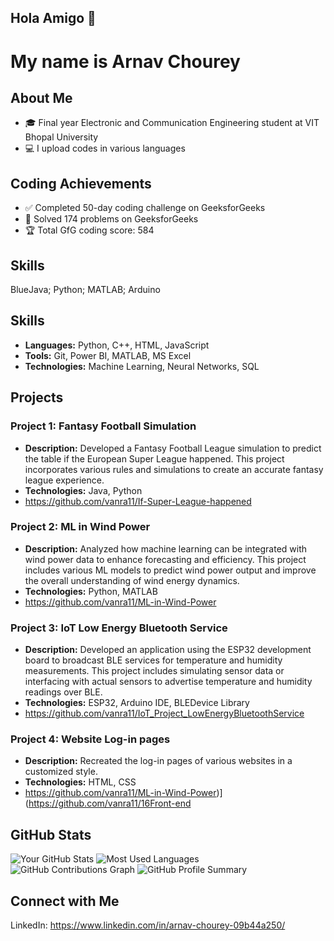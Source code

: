 ## Hola Amigo 👋

# My name is Arnav Chourey

## About Me
- 🎓 Final year Electronic and Communication Engineering student at VIT Bhopal University
- 💻 I upload codes in various languages

## Coding Achievements  
- ✅ Completed 50-day coding challenge on GeeksforGeeks
- 🧩 Solved 174 problems on GeeksforGeeks
- 🏆 Total GfG coding score: 584

## Skills
BlueJava; Python; MATLAB; Arduino

## Skills
- **Languages:** Python, C++, HTML, JavaScript
- **Tools:** Git, Power BI, MATLAB, MS Excel
- **Technologies:** Machine Learning, Neural Networks, SQL

## Projects
### Project 1: Fantasy Football Simulation
- **Description:** Developed a Fantasy Football League simulation to predict the table if the European Super League happened. This project incorporates various rules and simulations to create an accurate fantasy league experience.
- **Technologies:** Java, Python
- https://github.com/vanra11/If-Super-League-happened

### Project 2: ML in Wind Power
- **Description:** Analyzed how machine learning can be integrated with wind power data to enhance forecasting and efficiency. This project includes various ML models to predict wind power output and improve the overall understanding of wind energy dynamics.
- **Technologies:** Python, MATLAB
- https://github.com/vanra11/ML-in-Wind-Power

### Project 3: IoT Low Energy Bluetooth Service
- **Description:** Developed an application using the ESP32 development board to broadcast BLE services for temperature and humidity measurements. This project includes simulating sensor data or interfacing with actual sensors to advertise temperature and humidity readings over BLE.
- **Technologies:** ESP32, Arduino IDE, BLEDevice Library
- https://github.com/vanra11/IoT_Project_LowEnergyBluetoothService

### Project 4: Website Log-in pages
- **Description:** Recreated the log-in pages of various websites in a customized style.
- **Technologies:** HTML, CSS
- https://github.com/vanra11/ML-in-Wind-Power)](https://github.com/vanra11/16Front-end

## GitHub Stats
![Your GitHub Stats](https://github-readme-stats.vercel.app/api?username=vanra11&show_icons=true&theme=radical)
![Most Used Languages](https://github-readme-stats.vercel.app/api/top-langs/?username=vanra11&layout=compact&theme=radical)
![GitHub Contributions Graph](https://github-readme-streak-stats.herokuapp.com/?user=vanra11&theme=radical)
![GitHub Profile Summary](https://github-profile-summary-cards.vercel.app/api/cards/profile-details?username=vanra11&theme=radical)

## Connect with Me
LinkedIn: https://www.linkedin.com/in/arnav-chourey-09b44a250/
